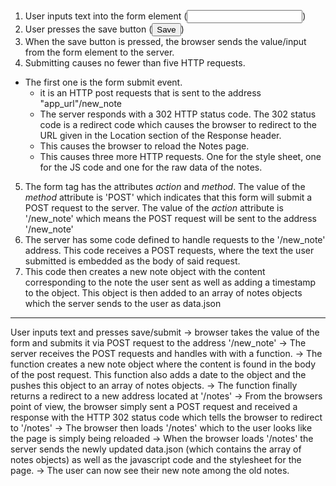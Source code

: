 1. User inputs text into the form element (<input type="text" name="note">)
2. User presses the save button (<input type="submit" value="Save">)
3. When the save button is pressed, the browser sends the value/input from the form element to the server.
4. Submitting causes no fewer than five HTTP requests.
  - The first one is the form submit event.
    - it is an HTTP post requests that is sent to the address "app_url"/new_note
    - The server responds with a 302 HTTP status code. The 302 status code is a redirect code which causes the browser to redirect to the URL given in the Location section of the Response header.
    - This causes the browser to reload the Notes page. 
    - This causes three more HTTP requests. One for the style sheet, one for the JS code and one for the raw data of the notes.

5. The form tag has the attributes *action* and *method*. The value of the *method* attribute is 'POST' which indicates that this form will submit a POST request to the server. The value of the *action* attribute is '/new_note' which means the POST request will be sent to the address '/new_note'
6. The server has some code defined to handle requests to the '/new_note' address. This code receives a POST requests, where the text the user submitted is embedded as the body of said request.
7. This code then creates a new note object with the content corresponding to the note the user sent as well as adding a timestamp to the object. This object is then added to an array of notes objects which the server sends to the user as data.json

---

User inputs text and presses save/submit 
  -> browser takes the value of the form and submits it via POST request to the address '/new_note'
  -> The server receives the POST requests and handles with with a function.
  -> The function creates a new note object where the content is found in the body of the post request. This function also adds a date to the object and the pushes this object to an array of notes objects.
  -> The function finally returns a redirect to a new address located at '/notes'
  -> From the browsers point of view, the browser simply sent a POST request and received a response with the HTTP 302 status code which tells the browser to redirect to '/notes'
  -> The browser then loads '/notes' which to the user looks like the page is simply being reloaded
  -> When the browser loads '/notes' the server sends the newly updated data.json (which contains the array of notes objects) as well as the javascript code and the stylesheet for the page.
  -> The user can now see their new note among the old notes.

